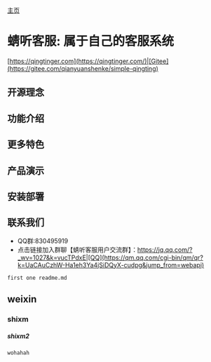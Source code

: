 [主页](https://qingtinger.com/)　
# 蜻听客服: 属于自己的客服系统

[https://qingtinger.com](https://qingtinger.com/)|[Gitee](https://gitee.com/qianyuanshenke/simple-qingting)



## 开源理念

## 功能介绍

## 更多特色

## 产品演示

## 安装部署

## 联系我们
+ QQ群:830495919
+ 点击链接加入群聊【蜻听客服用户交流群】：https://jq.qq.com/?_wv=1027&k=vucTPdxE|[QQ](https://qm.qq.com/cgi-bin/qm/qr?k=UaCAuCzhW-Ha1eh3Ya4jSiDQyX-cudpg&jump_from=webapi)

```
first one readme.md
```

## weixin
### shixm
##### shixm2

```
wohahah
```


